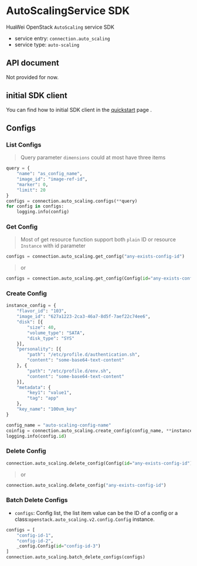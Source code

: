 # AutoScalingService SDK

HuaWei OpenStack `AutoScaling` service SDK
- service entry: `connection.auto_scaling`
- service type: `auto-scaling`

## API document
Not provided for now.

## initial SDK client
You can find how to initial SDK client in the [quickstart](huawei-sdk?id=_2-build-v3-client) page .

## Configs

### List Configs

> Query parameter ``dimensions`` could at most have three items

```python
query = {
    "name": "as_config_name",
    "image_id": "image-ref-id",
    "marker": 0,
    "limit": 20
}
configs = connection.auto_scaling.configs(**query)
for config in configs:
    logging.info(config)
```

### Get Config
> Most of get resource function support both ``plain`` ID or resource ``Instance`` with id parameter
```python
configs = connection.auto_scaling.get_config("any-exists-config-id")
```

> or

```python
configs = connection.auto_scaling.get_config(Config(id="any-exists-config-id"))
```

### Create Config
```python
instance_config = {
    "flavor_id": "103",
    "image_id": "627a1223-2ca3-46a7-8d5f-7aef22c74ee6",
    "disk": [{
        "size": 40,
        "volume_type": "SATA",
        "disk_type": "SYS"
    }],
    "personality": [{
        "path": "/etc/profile.d/authentication.sh",
        "content": "some-base64-text-content"
    }, {
        "path": "/etc/profile.d/env.sh",
        "content": "some-base64-text-content"
    }],
    "metadata": {
        "key1": "value1",
        "tag": "app"
    },
    "key_name": "100vm_key"
}

config_name = "auto-scaling-config-name"
coinfig = connection.auto_scaling.create_config(config_name, **instance_config)
logging.info(config.id)
```

### Delete Config
```python
connection.auto_scaling.delete_config(Config(id="any-exists-config-id"))
```
> or
```python
connection.auto_scaling.delete_config("any-exists-config-id")
```


### Batch Delete Configs
- `configs`: Config list, the list item value can be the ID of a config or
    a class:`openstack.auto_scaling.v2.config.Config` instance.
```python
configs = [
    "config-id-1",
    "config-id-2",
    _config.Config(id="config-id-3")
]
connection.auto_scaling.batch_delete_configs(configs)
```
